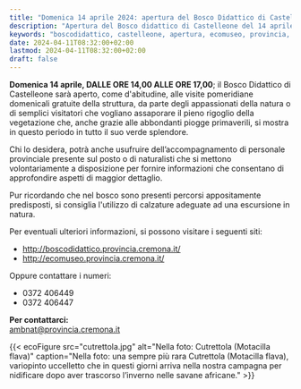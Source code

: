 ```yaml
---
title: "Domenica 14 aprile 2024: apertura del Bosco Didattico di Castelleone"
description: "Apertura del Bosco didattico di Castelleone del 14 aprile 2024"
keywords: "boscodidattico, castelleone, apertura, ecomuseo, provincia, cremona, ambiente"
date: 2024-04-11T08:32:00+02:00
lastmod: 2024-04-11T08:32:00+02:00
draft: false
---
```

**Domenica 14 aprile, DALLE ORE 14,00 ALLE ORE 17,00**; il Bosco Didattico di Castelleone sarà aperto, come d'abitudine, alle visite pomeridiane domenicali gratuite della struttura, da parte degli appassionati della natura o di semplici visitatori che vogliano assaporare il pieno rigoglio della vegetazione che, anche grazie alle abbondanti piogge primaverili, si mostra in questo periodo in tutto il suo verde splendore. 

Chi lo desidera, potrà anche usufruire dell’accompagnamento di personale provinciale presente sul posto o di naturalisti che si mettono volontariamente a disposizione per fornire informazioni che consentano di approfondire aspetti di maggior dettaglio.

Pur ricordando che nel bosco sono presenti percorsi appositamente predisposti, si consiglia l'utilizzo di calzature adeguate ad una escursione in natura.

Per eventuali ulteriori informazioni, si possono visitare i seguenti siti:

- http://boscodidattico.provincia.cremona.it/
- http://ecomuseo.provincia.cremona.it/

Oppure contattare i numeri: 

- 0372 406449
- 0372 406447

**Per contattarci:**  
[ambnat@provincia.cremona.it](mailto:ambnat@provincia.cremona.it)

{{< ecoFigure src="cutrettola.jpg" alt="Nella foto: Cutrettola (Motacilla flava)" caption="Nella foto: una sempre più rara Cutrettola (Motacilla flava), variopinto uccelletto che in questi giorni arriva nella nostra campagna per nidificare dopo aver trascorso l’inverno nelle savane africane." >}}
